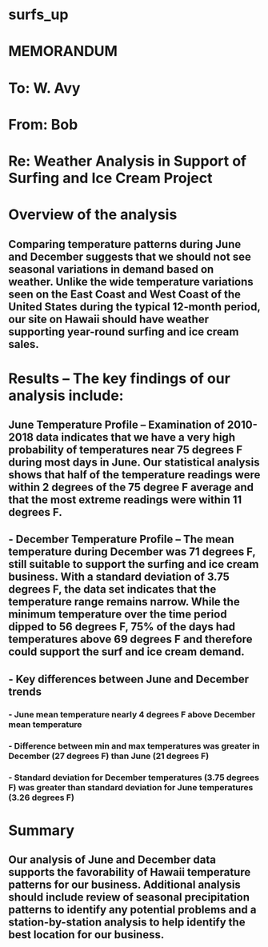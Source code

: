 # surfs_up
#
# MEMORANDUM

# To: W. Avy 
# From: Bob
# Re: Weather Analysis in Support of Surfing and Ice Cream Project 

# Overview of the analysis
## Comparing temperature patterns during June and December suggests that we should not see seasonal variations in demand based on weather. Unlike the wide temperature variations seen on the East Coast and West Coast of the United States during the typical 12-month period, our site on Hawaii should have weather supporting year-round surfing and ice cream sales.

# Results – The key findings of our analysis include:
## June Temperature Profile – Examination of 2010-2018 data indicates that we have a very high probability of temperatures near 75 degrees F during most days in June. Our statistical analysis shows that half of the temperature readings were within 2 degrees of the 75 degree F average and that the most extreme readings were within 11 degrees F.
## - December Temperature Profile – The mean temperature during December was 71 degrees F, still suitable to support the surfing and ice cream business. With a standard deviation of 3.75 degrees F, the data set indicates that the temperature range remains narrow. While the minimum temperature over the time period dipped to 56 degrees F, 75% of the days had temperatures above 69 degrees F and therefore could support the surf and ice cream demand. 
## - Key differences between June and December trends
### - June mean temperature nearly 4 degrees F above December mean temperature
### - Difference between min and max temperatures was greater in December (27 degrees F) than June (21 degrees F)
### - Standard deviation for December temperatures (3.75 degrees F) was greater than standard deviation for June temperatures (3.26 degrees F)

# Summary
## Our analysis of June and December data supports the favorability of Hawaii temperature patterns for our business. Additional analysis should include review of seasonal precipitation patterns to identify any potential problems and a station-by-station analysis to help identify the best location for our business.
